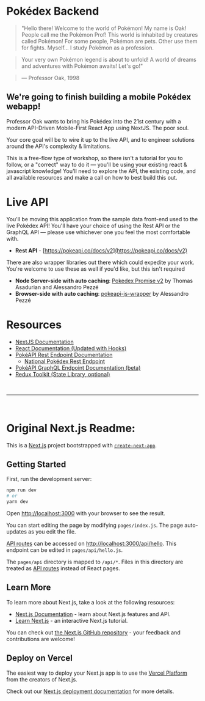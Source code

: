 # Pokédex Backend


> "Hello there! Welcome to the world of Pokémon! My name is Oak! People call me the Pokémon Prof! This world is inhabited by creatures called Pokémon! For some people, Pokémon are pets. Other use them for fights. Myself… I study Pokémon as a profession.  

> Your very own Pokémon legend is about to unfold! A world of dreams and adventures with Pokémon awaits! Let's go!"


> — Professor Oak, 1998

## We're going to finish building a mobile Pokédex webapp!

Professor Oak wants to bring his Pokédex into the 21st century with a modern API-Driven Mobile-First React App using NextJS. The poor soul.

Your core goal will be to wire it up to the live API, and to engineer solutions around the API's complexity & limitations.

This is a free-flow type of workshop, so there isn't a tutorial for you to follow, or a "correct" way to do it — you'll be using your existing react & javascript knowledge!  You'll need to explore the API, the existing code, and all available resources and make a call on how to best build this out.  

# Live API

You'll be moving this application from the sample data front-end used to the live Pokédex API! You'll have your choice of using the Rest API or the GraphQL API — please use whichever one you feel the most comfortable with.  

- **Rest API** - [https://pokeapi.co/docs/v2](https://pokeapi.co/docs/v2)

There are also wrapper libraries out there which could expedite your work.  You're welcome to use these as well if you'd like, but this isn't required

- **Node Server-side with auto caching**: [Pokedex Promise v2](https://github.com/PokeAPI/pokedex-promise-v2) by Thomas Asadurian and Alessandro Pezzé
- **Browser-side with auto caching**: [pokeapi-js-wrapper](https://github.com/PokeAPI/pokeapi-js-wrapper) by Alessandro Pezzé

# Resources

- [NextJS Documentation](https://nextjs.org/docs)
- [React Documentation (Updated with Hooks)](https://beta.reactjs.org/)
- [PokéAPI Rest Endpoint Documentation](https://pokeapi.co/docs/v2)
    - [National Pokédex Rest Endpoint](https://pokeapi.co/api/v2/pokedex/1/)
- [PokéAPI GraphQL Endpoint Documentation (beta)](https://pokeapi.co/docs/graphql)
- [Redux Toolkit (State Library, optional)](https://redux-toolkit.js.org/)


&nbsp;

---
&nbsp;

# Original Next.js Readme:

This is a [Next.js](https://nextjs.org/) project bootstrapped with [`create-next-app`](https://github.com/vercel/next.js/tree/canary/packages/create-next-app).

## Getting Started

First, run the development server:

```bash
npm run dev
# or
yarn dev
```

Open [http://localhost:3000](http://localhost:3000) with your browser to see the result.

You can start editing the page by modifying `pages/index.js`. The page auto-updates as you edit the file.

[API routes](https://nextjs.org/docs/api-routes/introduction) can be accessed on [http://localhost:3000/api/hello](http://localhost:3000/api/hello). This endpoint can be edited in `pages/api/hello.js`.

The `pages/api` directory is mapped to `/api/*`. Files in this directory are treated as [API routes](https://nextjs.org/docs/api-routes/introduction) instead of React pages.

## Learn More

To learn more about Next.js, take a look at the following resources:

- [Next.js Documentation](https://nextjs.org/docs) - learn about Next.js features and API.
- [Learn Next.js](https://nextjs.org/learn) - an interactive Next.js tutorial.

You can check out [the Next.js GitHub repository](https://github.com/vercel/next.js/) - your feedback and contributions are welcome!

## Deploy on Vercel

The easiest way to deploy your Next.js app is to use the [Vercel Platform](https://vercel.com/new?utm_medium=default-template&filter=next.js&utm_source=create-next-app&utm_campaign=create-next-app-readme) from the creators of Next.js.

Check out our [Next.js deployment documentation](https://nextjs.org/docs/deployment) for more details.
